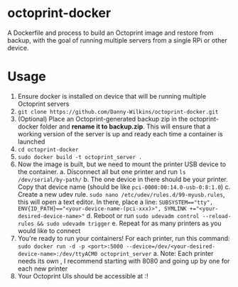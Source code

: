 # octoprint-docker
A Dockerfile and process to build an Octoprint image and restore from backup, with the goal of running multiple servers from a single RPi or other device.

# Usage

1. Ensure docker is installed on device that will be running multiple Octoprint servers 
2. ```git clone https://github.com/Danny-Wilkins/octoprint-docker.git```
3. (Optional) Place an Octoprint-generated backup zip in the octoprint-docker folder and **rename it to backup.zip**. This will ensure that a working version of the server is up and ready each time a container is launched
4. ```cd octoprint-docker```
5. ```sudo docker build -t octoprint_server .```
6. Now the image is built, but we need to mount the printer USB device to the container. 
  a. Disconnect all but one printer and run ```ls /dev/serial/by-path/```
  b. The one device in there should be your printer. Copy that device name (should be like ```pci-0000:00:14.0-usb-0:8:1.0```)
  c. Create a new udev rule. ```sudo nano /etc/udev/rules.d/99-myusb.rules```, this will open a text editor. In there, place a line: ```SUBSYSTEM=="tty", ENV{ID_PATH}=="<your-device-name-(pci-xxx)>", SYMLINK +="<your-desired-device-name>"```
  d. Reboot or run ```sudo udevadm control --reload-rules && sudo udevadm trigger```
  e. Repeat for as many printers as you would like to connect
7. You're ready to run your containers! For each printer, run this command: ```sudo docker run -d -p <port>:5000 --device=/dev/<your-desired-device-name>:/dev/ttyACM0 octoprint_server```
  a. Note: Each printer needs its own <port>, I recommend starting with 8080 and going up by one for each new printer
8. Your Octoprint UIs should be accessible at <server IP>:<port>!
